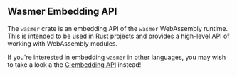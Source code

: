 ## Wasmer Embedding API

The `wasmer` crate is an embedding API of the `wasmer` WebAssembly runtime.
This is intended to be used in Rust projects and provides a high-level API of
working with WebAssembly modules.

If you're interested in embedding `wasmer` in other languages, you may wish to
take a look a the [C embedding API](../c-api) instead!
